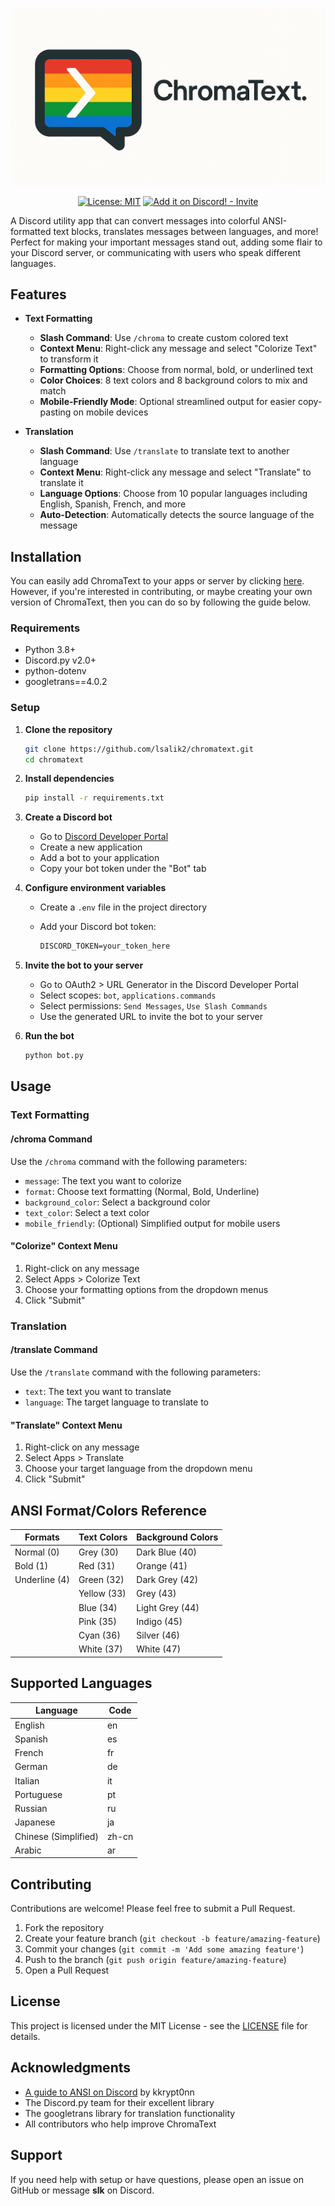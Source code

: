 <p align="center">
<img src="banner.png">
</p>

<p align="center">
<a href="https://opensource.org/licenses/MIT"><img src="https://img.shields.io/badge/License-MIT-blue.svg" alt="License: MIT"></a>
<a href="https://discord.com/oauth2/authorize?client_id=1356766929800532281"><img src="https://img.shields.io/badge/Add_it_on_Discord!-Invite-7289da?logo=discord&logoColor=ffffff" alt="Add it on Discord! - Invite"></a>
</p>

A Discord utility app that can convert messages into colorful ANSI-formatted text blocks, translates messages between languages, and more! Perfect for making your important messages stand out, adding some flair to your Discord server, or communicating with users who speak different languages.

## Features

- **Text Formatting**
  - **Slash Command**: Use `/chroma` to create custom colored text
  - **Context Menu**: Right-click any message and select "Colorize Text" to transform it
  - **Formatting Options**: Choose from normal, bold, or underlined text
  - **Color Choices**: 8 text colors and 8 background colors to mix and match
  - **Mobile-Friendly Mode**: Optional streamlined output for easier copy-pasting on mobile devices

- **Translation**
  - **Slash Command**: Use `/translate` to translate text to another language
  - **Context Menu**: Right-click any message and select "Translate" to translate it
  - **Language Options**: Choose from 10 popular languages including English, Spanish, French, and more
  - **Auto-Detection**: Automatically detects the source language of the message

## Installation

You can easily add ChromaText to your apps or server by clicking [here](https://discord.com/oauth2/authorize?client_id=1356766929800532281). However, if you're interested in contributing, or maybe creating your own version of ChromaText, then you can do so by following the guide below.

### Requirements

- Python 3.8+
- Discord.py v2.0+
- python-dotenv
- googletrans==4.0.2

### Setup

1. **Clone the repository**

   ```bash
   git clone https://github.com/lsalik2/chromatext.git
   cd chromatext
   ```

2. **Install dependencies**

   ```bash
   pip install -r requirements.txt
   ```

3. **Create a Discord bot**
   - Go to [Discord Developer Portal](https://discord.com/developers/applications)
   - Create a new application
   - Add a bot to your application
   - Copy your bot token under the "Bot" tab

4. **Configure environment variables**
   - Create a `.env` file in the project directory
   - Add your Discord bot token:

     ```md
     DISCORD_TOKEN=your_token_here
     ```

5. **Invite the bot to your server**
   - Go to OAuth2 > URL Generator in the Discord Developer Portal
   - Select scopes: `bot`, `applications.commands`
   - Select permissions: `Send Messages`, `Use Slash Commands`
   - Use the generated URL to invite the bot to your server

6. **Run the bot**

   ```bash
   python bot.py
   ```

## Usage

### Text Formatting

#### /chroma Command

Use the `/chroma` command with the following parameters:

- `message`: The text you want to colorize
- `format`: Choose text formatting (Normal, Bold, Underline)
- `background_color`: Select a background color
- `text_color`: Select a text color
- `mobile_friendly`: (Optional) Simplified output for mobile users

#### "Colorize" Context Menu

1. Right-click on any message
2. Select Apps > Colorize Text
3. Choose your formatting options from the dropdown menus
4. Click "Submit"

### Translation

#### /translate Command

Use the `/translate` command with the following parameters:

- `text`: The text you want to translate
- `language`: The target language to translate to

#### "Translate" Context Menu

1. Right-click on any message
2. Select Apps > Translate
3. Choose your target language from the dropdown menu
4. Click "Submit"

## ANSI Format/Colors Reference

| Formats       | Text Colors | Background Colors |
|---------------|-------------|-------------------|
| Normal (0)    | Grey (30)   | Dark Blue (40)    |
| Bold (1)      | Red (31)    | Orange (41)       |
| Underline (4) | Green (32)  | Dark Grey (42)    |
|               | Yellow (33) | Grey (43)         |
|               | Blue (34)   | Light Grey (44)   |
|               | Pink (35)   | Indigo (45)       |
|               | Cyan (36)   | Silver (46)       |
|               | White (37)  | White (47)        |

## Supported Languages

| Language | Code |
|----------|------|
| English | en |
| Spanish | es |
| French | fr |
| German | de |
| Italian | it |
| Portuguese | pt |
| Russian | ru |
| Japanese | ja |
| Chinese (Simplified) | zh-cn |
| Arabic | ar |

## Contributing

Contributions are welcome! Please feel free to submit a Pull Request.

1. Fork the repository
2. Create your feature branch (`git checkout -b feature/amazing-feature`)
3. Commit your changes (`git commit -m 'Add some amazing feature'`)
4. Push to the branch (`git push origin feature/amazing-feature`)
5. Open a Pull Request

## License

This project is licensed under the MIT License - see the [LICENSE](LICENSE) file for details.

## Acknowledgments

- [A guide to ANSI on Discord](https://gist.github.com/kkrypt0nn/a02506f3712ff2d1c8ca7c9e0aed7c06#text-colors) by kkrypt0nn
- The Discord.py team for their excellent library
- The googletrans library for translation functionality
- All contributors who help improve ChromaText

## Support

If you need help with setup or have questions, please open an issue on GitHub or message **slk** on Discord.
